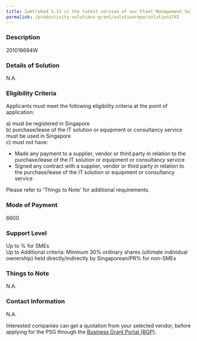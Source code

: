 ```yaml
---
title: Iamtreked 3.13 is the latest version of our Fleet Management Solutions In addition to the ordinary vehicle tracking and fleet management functions, we have included tracking and management of assets such as trailers, power generators, etc.  Inputs from multiple sensors (e.g. temperature sensor) have also been incorporated.  Many advanced alerts and events have also been added to inform the users on the performance and activities of their assets and sensor readings that are being tracked
permalink: /productivity-solutions-grant/solutionrepo/solution1742
---
```


### Description

201018694W

### Details of Solution

N.A.

### Eligibility Criteria

Applicants must meet the following eligibility criteria at the point of application:

a) must be registered in Singapore <br>
b) purchase/lease of the IT solution or equipment or consultancy service must be used in Singapore <br>
c) must not have:
- Made any payment to a supplier, vendor or third party in relation to the purchase/lease of the IT solution or equipment or consultancy service
- Signed any contract with a supplier, vendor or third party in relation to the purchase/lease of the IT solution or equipment or consultancy service

Please refer to 'Things to Note' for additional requirements.

### Mode of Payment
6600

### Support Level
Up to % for SMEs <br>
Up to Additional criteria: 
Minimum 30% ordinary shares (ultimate individual ownership) held directly/indirectly by Singaporean/PR% for non-SMEs

### Things to Note
N.A.

### Contact Information
N.A.

Interested companies can get a quotation from your selected vendor, before applying for the PSG through the <a target='_blank' rel='noopener' href='https://www.businessgrants.gov.sg/'>Business Grant Portal (BGP)</a>.
